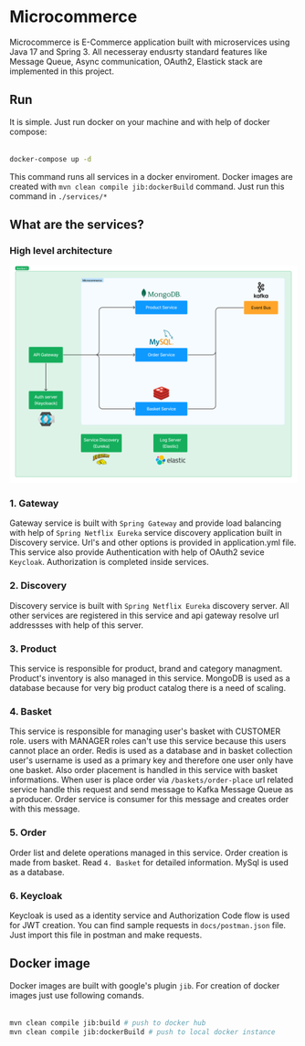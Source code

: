 # Microcommerce

Microcommerce is E-Commerce application built with microservices using Java 17 and Spring 3. All necesseray endusrty standard features like Message Queue, Async communication, OAuth2, Elastick stack are implemented in this project.


## Run

It is simple. Just run docker on your machine and with help of docker compose:

```bash

docker-compose up -d

```

This command runs all services in a docker enviroment. Docker images are created with `mvn clean compile jib:dockerBuild` command. Just run this command in `./services/*`

## What are the services?

### High level architecture

![Architecture](./docs/Architecture.jpg)


### 1. Gateway

Gateway service is built with `Spring Gateway` and provide load balancing with help of `Spring Netflix Eureka` service discovery application built in Discovery service. Url's and other options is provided in application.yml file. This service also provide Authentication with help of OAuth2 sevice `Keycloak`. Authorization is completed inside services. 


### 2. Discovery

Discovery service is built with `Spring Netflix Eureka` discovery server. All other services are registered in this service and api gateway resolve url addressses with help of this server.


### 3. Product

This service is responsible for product, brand and category managment. Product's inventory is also managed in this service. MongoDB is used as a database because for very big product catalog there is a need of scaling.


### 4. Basket

This service is responsible for managing user's basket with CUSTOMER role. users with MANAGER roles can't use this service because this users cannot place an order. Redis is used as a database and in basket collection user's username is used as a primary key and therefore one user only have one basket. Also order placement is handled in this service with basket informations. When user is place order via `/baskets/order-place` url related service handle this request and send message to Kafka Message Queue as a producer. Order service is consumer for this message and creates order with this message. 


### 5. Order

Order list and delete operations managed in this service. Order creation is made from basket. Read `4. Basket` for detailed information. MySql is used as a database.


### 6. Keycloak

Keycloak is used as a identity service and Authorization Code flow is used for JWT creation. You can find sample requests in `docs/postman.json` file. Just import this file in postman and make requests.



## Docker image

Docker images are built with google's plugin `jib`. For creation of docker images just use following comands.


```bash

mvn clean compile jib:build # push to docker hub
mvn clean compile jib:dockerBuild # push to local docker instance

```

